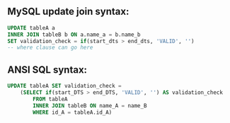 
## MySQL update join syntax:

```sql
UPDATE tableA a
INNER JOIN tableB b ON a.name_a = b.name_b
SET validation_check = if(start_dts > end_dts, 'VALID', '')
-- where clause can go here
```



## ANSI SQL syntax:

```sql
UPDATE tableA SET validation_check = 
    (SELECT if(start_DTS > end_DTS, 'VALID', '') AS validation_check
        FROM tableA
        INNER JOIN tableB ON name_A = name_B
        WHERE id_A = tableA.id_A)
```

